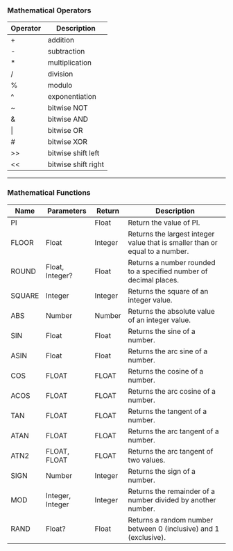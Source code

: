 ### Mathematical Operators

| Operator | Description         |
| -------- | ------------------- |
| +        | addition            |
| -        | subtraction         |
| \*       | multiplication      |
| /        | division            |
| %        | modulo              |
| ^        | exponentiation      |
| ~        | bitwise NOT         |
| &        | bitwise AND         |
| \|       | bitwise OR          |
| #        | bitwise XOR         |
| >>       | bitwise shift left  |
| <<       | bitwise shift right |

---

### Mathematical Functions

| Name   | Parameters       | Return  | Description                                                                  |
| ------ | ---------------- | ------- | ---------------------------------------------------------------------------- |
| PI     |                  | Float   | Return the value of PI.                                                      |
| FLOOR  | Float            | Integer | Returns the largest integer value that is smaller than or equal to a number. |
| ROUND  | Float, Integer?  | Float   | Returns a number rounded to a specified number of decimal places.            |
| SQUARE | Integer          | Integer | Returns the square of an integer value.                                      |
| ABS    | Number           | Number  | Returns the absolute value of an integer value.                              |
| SIN    | Float            | Float   | Returns the sine of a number.                                                |
| ASIN   | Float            | Float   | Returns the arc sine of a number.                                            |
| COS    | FLOAT            | FLOAT   | Returns the cosine of a number.                                              |
| ACOS   | FLOAT            | FLOAT   | Returns the arc cosine of a number.                                          |
| TAN    | FLOAT            | FLOAT   | Returns the tangent of a number.                                             |
| ATAN   | FLOAT            | FLOAT   | Returns the arc tangent of a number.                                         |
| ATN2   | FLOAT, FLOAT     | FLOAT   | Returns the arc tangent of two values.                                       |
| SIGN   | Number           | Integer | Returns the sign of a number.                                                |
| MOD    | Integer, Integer | Integer | Returns the remainder of a number divided by another number.                 |
| RAND   | Float?           | Float   | Returns a random number between 0 (inclusive) and 1 (exclusive).             |
